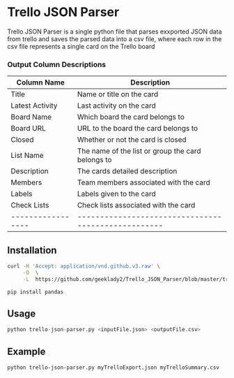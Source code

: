 # Trello JSON Parser
Trello JSON Parser is a single python file that parses exxported
JSON data from trello and saves the parsed data into a csv file, 
where each row in the csv file represents a single card on the
Trello board

### Output Column Descriptions

| Column Name     | Description                                       |
------------------|---------------------------------------------------|
| Title           | Name or title on the card                         |
| Latest Activity | Last activity on the card                         |
| Board Name      | Which board the card belongs to                   |
| Board URL       | URL to the board the card belongs to              |
| Closed          | Whether or not the card is closed                 |
| List Name       | The name of the list or group the card belongs to |
| Description     | The cards detailed description                    |
| Members         | Team members associated with the card             |
| Labels          | Labels given to the card                          |
| Check Lists     | Check lists associated with the card              |
|-----------------|---------------------------------------------------|
## Installation
```bash
curl -H 'Accept: application/vnd.github.v3.raw' \
     -O  \
     -L  https://github.com/geeklady2/Trello_JSON_Parser/blob/master/trello-json-parser.py

pip install pandas
```

## Usage
```python
python trello-json-parser.py <inputFile.json> <outputFile.csv>
```

## Example
```bash
python trello-json-parser.py myTrelloExport.json myTrelloSummary.csv
```


